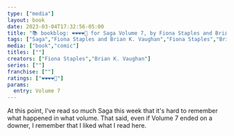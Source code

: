 ```yaml
---
type: ["media"]
layout: book
date: 2023-03-04T17:32:56-05:00
title: "📚 bookblog: ❤️❤️❤️❤️🖤 for Saga Volume 7, by Fiona Staples and Brian K. Vaughan"
tags: ["Saga","Fiona Staples and Brian K. Vaughan","Fiona Staples","Brian K. Vaughan"]
media: ["book","comic"]
titles: [""]
creators: ["Fiona Staples","Brian K. Vaughan"]
series: [""]
franchise: [""]
ratings: ["❤️❤️❤️❤️🖤"]
params:
  entry: Volume 7
---
```

At this point, I've read so much Saga this week that it's hard to remember what happened in what volume. That said, even if Volume 7 ended on a downer, I remember that I liked what I read here.
